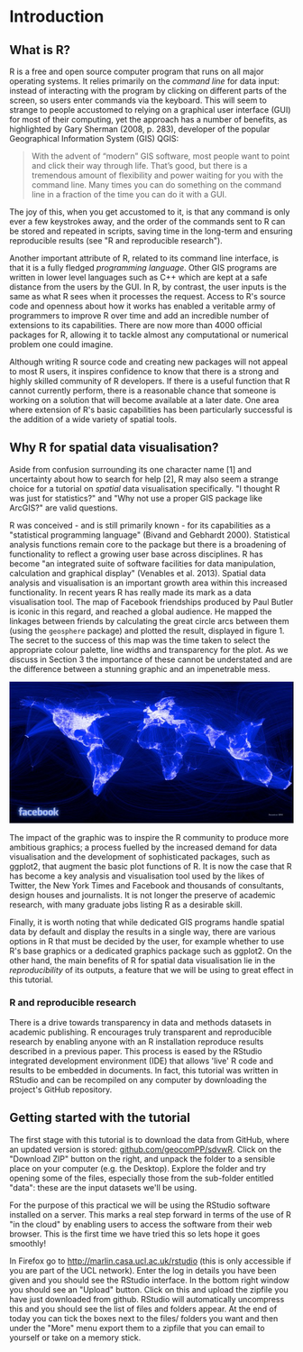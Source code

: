 Introduction
============

What is R?
----------

R is a free and open source computer program that runs on all major
operating systems. It relies primarily on the *command line* for data
input: instead of interacting with the program by clicking on different 
parts of the screen, so users enter commands
via the keyboard. This will seem to strange to people accustomed to
relying on a graphical user interface (GUI) for most of their computing, yet the
approach has a number of benefits, as highlighted by Gary Sherman (2008,
p. 283), developer of the popular Geographical Information System (GIS) QGIS:

> With the advent of “modern” GIS software, most people want to point
> and click their way through life. That’s good, but there is a
> tremendous amount of flexibility and power waiting for you with the
> command line. Many times you can do something on the command line in a
> fraction of the time you can do it with a GUI.

The joy of this, when you get accustomed to it, is that any command is
only ever a few keystrokes away, and the order of the commands sent to R
can be stored and repeated in scripts, saving time in the
long-term and ensuring reproducible results (see "R and reproducible research").

Another important attribute of R, related to its command line interface,
is that it is a fully fledged *programming language*. Other GIS programs
are written in lower level languages such as C++ which are kept at a
safe distance from the users by the GUI. In R, by contrast, the user inputs is the same
as what R sees when it processes the request. Access to
R's source code and openness about how it works has enabled a veritable
army of programmers to improve R over time and add an incredible number
of extensions to its capabilities. There
are now more than 4000 official packages for R, allowing it to tackle
almost any computational or numerical problem one could imagine.

Although writing R source code and creating new packages will not appeal
to most R users, it inspires confidence to know that there is a strong
and highly skilled community of R developers. If there is a useful
function that R cannot currently perform, there is a reasonable
chance that someone is working on a solution that will become available
at a later date. One area
where extension of R's basic capabilities has been particularly
successful is the addition of a wide variety of spatial tools.


Why R for spatial data visualisation?
-------------------------------------

Aside from confusion surrounding its one character name [1] and 
uncertainty about how to search for help [2],
R may also seem a strange choice for a tutorial on
*spatial* data visualisation specifically. "I thought R was just for
statistics?" and "Why not use a proper GIS package like ArcGIS?" are valid
questions.

R was conceived - and is
still primarily known - for its capabilities as a "statistical programming language" (Bivand
and Gebhardt 2000). 
Statistical analysis functions remain core to the package but there is a
broadening of functionality to reflect a growing user base across disciplines.
R has become "an integrated suite of software facilities for data manipulation,
calculation and graphical display" (Venables et al. 2013). 
Spatial data analysis and visualisation is an important growth area within this 
increased functionality.
In recent years R has really made its mark as a data visualisation tool. 
The map of Facebook friendships produced by Paul Butler is iconic in this regard, 
and reached a global audience. 
He mapped the linkages between friends by calculating the great 
circle arcs between them (using the `geosphere` package) 
and plotted the result, displayed in figure 1. The secret to the success of this map
was the time taken to select the appropriate colour palette,
line widths and transparency for the plot. 
As we discuss in Section 3 the importance of these cannot be understated 
and are the difference between a stunning graphic and an impenetrable mess.

![Iconic plot of Facebook freindship networks worldwide, by Paul Butler](figure/butler_facebook_2.jpg)

The impact of the graphic was to inspire the R community to produce more ambitious
graphics; a process fuelled by the increased demand for data visualisation and the
development of sophisticated packages, such as ggplot2, that augment the basic plot
functions of R. It is now the case that R has become a key analysis and visualisation
tool used by the likes of Twitter, the New York Times and Facebook and thousands of
consultants, design houses and journalists. It is not longer the preserve of academic 
research, with many graduate jobs listing R as a desirable skill. 

Finally, it is worth noting that while dedicated GIS programs handle spatial data by default and
display the results in a single way, there are various options in R that
must be decided by the user, for example whether to use R's base
graphics or a dedicated graphics package such as ggplot2. On the other
hand, the main benefits of R for spatial data visualisation lie in the
*reproducibility* of its outputs, a feature that we will be using to
great effect in this tutorial.

### R and reproducible research

There is a drive towards transparency in data and methods datasets in academic publishing. 
R encourages truly transparent and reproducible research by enabling anyone with an 
R installation reproduce results described in a previous paper. 
This process is eased by the RStudio integrated development environment (IDE) 
that allows 'live' R code and results to be embedded in documents. 
In fact, this tutorial was written in RStudio and can be recompiled on 
any computer by downloading the project's GitHub repository.

## Getting started with the tutorial

The first stage with this tutorial is to download the data from GitHub, 
where an updated version is stored: [github.com/geocomPP/sdvwR](https://github.com/geocomPP/sdvwR). 
Click on the "Download ZIP" button on the right, and unpack the folder to a sensible place
on your computer (e.g. the Desktop). Explore the folder and try opening some of the files, 
especially those from the sub-folder entitled "data": these are the input datasets we'll be using.

For the purpose of this practical we will be using the RStudio software installed on a server. This marks a real step forward in terms of the use of R "in the cloud" by enabling users to access the software from their web browser. This is the first time we have tried this so lets hope it goes smoothly!

In Firefox go to http://marlin.casa.ucl.ac.uk/rstudio 
(this is only accessible if you are part of the UCL network). 
Enter the log in details you have been given and you should 
see the RStudio interface. In the bottom right window you 
should see an "Upload" button. Click on this and upload the 
zipfile you have just downloaded from github. RStudio will 
automatically uncompress this and you should see the list of 
files and folders appear. At the end of today you can tick 
the boxes next to the files/ folders you want and then under 
the "More" menu export them to a zipfile that you can email 
to yourself or take on a memory stick.




